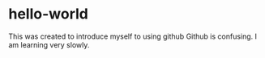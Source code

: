 # hello-world
This was created to introduce myself to using github
Github is confusing.
I am learning very slowly.
